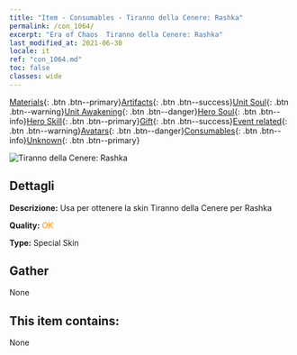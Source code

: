 ```yaml
---
title: "Item - Consumables - Tiranno della Cenere: Rashka"
permalink: /con_1064/
excerpt: "Era of Chaos  Tiranno della Cenere: Rashka"
last_modified_at: 2021-06-30
locale: it
ref: "con_1064.md"
toc: false
classes: wide
---
```

 [Materials](/ItemsIT/){: .btn .btn--primary}[Artifacts](/ItemsIT/Artifacts/){: .btn .btn--success}[Unit Soul](/ItemsIT/UnitSoul/){: .btn .btn--warning}[Unit Awakening](/ItemsIT/UnitAwakening/){: .btn .btn--danger}[Hero Soul](/ItemsIT/HeroSoul/){: .btn .btn--info}[Hero Skill](/ItemsIT/HeroSkill/){: .btn .btn--primary}[Gift](/ItemsIT/Gift/){: .btn .btn--success}[Event related](/ItemsIT/Events/){: .btn .btn--warning}[Avatars](/ItemsIT/Avatars/){: .btn .btn--danger}[Consumables](/ItemsIT/Consumables/){: .btn .btn--info}[Unknown](/ItemsIT/Unknown/){: .btn .btn--primary}

 ![Tiranno della Cenere: Rashka](/images/h/h_Rashka3.jpg)

## Dettagli
 **Descrizione:** Usa per ottenere la skin Tiranno della Cenere per Rashka

 **Quality:** <span style="color: #FF8C00">OK</span>

 **Type:** Special Skin

## Gather

  None

## This item contains:

  None

